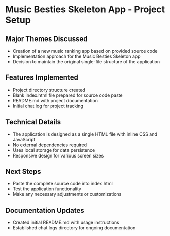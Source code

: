 # Music Besties Skeleton App - Project Setup

## Major Themes Discussed
- Creation of a new music ranking app based on provided source code
- Implementation approach for the Music Besties Skeleton app
- Decision to maintain the original single-file structure of the application

## Features Implemented
- Project directory structure created
- Blank index.html file prepared for source code paste
- README.md with project documentation
- Initial chat log for project tracking

## Technical Details
- The application is designed as a single HTML file with inline CSS and JavaScript
- No external dependencies required
- Uses local storage for data persistence
- Responsive design for various screen sizes

## Next Steps
- Paste the complete source code into index.html
- Test the application functionality
- Make any necessary adjustments or customizations

## Documentation Updates
- Created initial README.md with usage instructions
- Established chat logs directory for ongoing documentation
